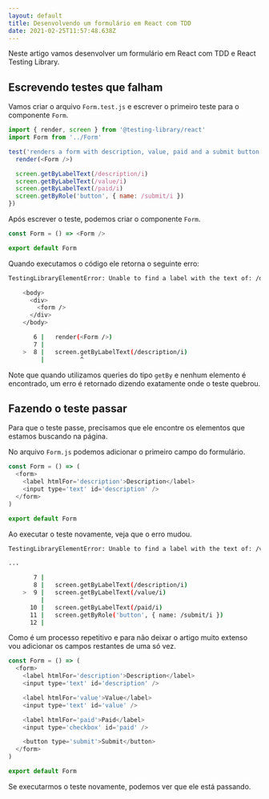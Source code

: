 ```yaml
---
layout: default
title: Desenvolvendo um formulário em React com TDD
date: 2021-02-25T11:57:48.638Z
---
```

Neste artigo vamos desenvolver um formulário em React com TDD e React Testing Library.

## Escrevendo testes que falham

Vamos criar o arquivo `Form.test.js` e escrever o primeiro teste para o componente `Form`.

```javascript
import { render, screen } from '@testing-library/react'
import Form from '../Form'

test('renders a form with description, value, paid and a submit button', () => {
  render(<Form />)

  screen.getByLabelText(/description/i)
  screen.getByLabelText(/value/i)
  screen.getByLabelText(/paid/i)
  screen.getByRole('button', { name: /submit/i })
})
```

Após escrever o teste, podemos criar o componente `Form`.

```javascript
const Form = () => <Form />

export default Form
```

Quando executamos o código ele retorna o seguinte erro:

```bash
TestingLibraryElementError: Unable to find a label with the text of: /description/i

    <body>
      <div>
        <form />
      </div>
    </body>

       6 |   render(<Form />)
       7 |
    >  8 |   screen.getByLabelText(/description/i)
         |          ^
```

Note que quando utilizamos queries do tipo `getBy` e nenhum elemento é encontrado, um erro é retornado dizendo exatamente onde o teste quebrou.

## Fazendo o teste passar

Para que o teste passe, precisamos que ele encontre os elementos que estamos buscando na página.

No arquivo `Form.js` podemos adicionar o primeiro campo do formulário.

```javascript
const Form = () => (
  <form>
    <label htmlFor='description'>Description</label>
    <input type='text' id='description' />
  </form>
)

export default Form
```

Ao executar o teste novamente, veja que o erro mudou.

```bash
TestingLibraryElementError: Unable to find a label with the text of: /value/i

...

       7 |
       8 |   screen.getByLabelText(/description/i)
    >  9 |   screen.getByLabelText(/value/i)
         |          ^
      10 |   screen.getByLabelText(/paid/i)
      11 |   screen.getByRole('button', { name: /submit/i })
      12 |
```

Como é um processo repetitivo e para não deixar o artigo muito extenso vou adicionar os campos restantes de uma só vez.

```javascript
const Form = () => (
  <form>
    <label htmlFor='description'>Description</label>
    <input type='text' id='description' />

    <label htmlFor='value'>Value</label>
    <input type='text' id='value' />

    <label htmlFor='paid'>Paid</label>
    <input type='checkbox' id='paid' />

    <button type='submit'>Submit</button>
  </form>
)

export default Form
```

Se executarmos o teste novamente, podemos ver que ele está passando.